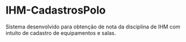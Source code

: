 # IHM-CadastrosPolo
Sistema desenvolvido para obtenção de nota da disciplina de IHM com intuito de cadastro de equipamentos e salas.
